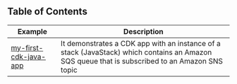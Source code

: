 ## Table of Contents

| Example | Description |
|---------|-------------|
| [my-first-cdk-java-app](https://github.com/dhanrajbhosale/cloud-aws-cdk-playground/tree/main/java/my-first-cdk-java-app) | It demonstrates a CDK app with an instance of a stack (JavaStack) which contains an Amazon SQS queue that is subscribed to an Amazon SNS topic |
